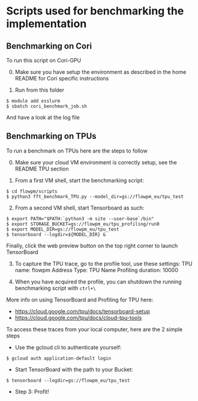 # Scripts used for benchmarking the implementation


## Benchmarking on Cori

To run this script on Cori-GPU

0) Make sure you have setup the environment as described in the home README for Cori specific instructions

1) Run from this folder
```
$ module add esslurm
$ sbatch cori_benchmark_job.sh
```
And have a look at the log file


## Benchmarking on TPUs

To run a benchmark on TPUs here are the steps to follow

0) Make sure your cloud VM environment is correctly setup, see the README TPU section

1) From a first VM shell, start the benchmarking script:
```
$ cd flowpm/scripts
$ python3 fft_benchmark_TPU.py --model_dir=gs://flowpm_eu/tpu_test
```

2) From a second VM shell, start Tensorboard as such:
```
$ export PATH="$PATH:`python3 -m site --user-base`/bin"
$ export STORAGE_BUCKET=gs://flowpm_eu/tpu_profiling/run0
$ export MODEL_DIR=gs://flowpm_eu/tpu_test
$ tensorboard --logdir=${MODEL_DIR} &
```
Finally, click the web preview button on the top right corner to launch TensorBoard

3) To capture the TPU trace, go to the profile tool, use these settings:
TPU name: flowpm
Address Type: TPU Name
Profiling duration: 10000

4) When you have acquired the profile, you can shutdown the running benchmarking
script with `ctrl+\`

More info on using TensorBoard and Profiling for TPU here:
  - https://cloud.google.com/tpu/docs/tensorboard-setup
  - https://cloud.google.com/tpu/docs/cloud-tpu-tools

To access these traces from your local computer, here are the 2 simple steps
  - Use the gcloud cli to authenticate yourself:
  ```
  $ gcloud auth application-default login
  ```
  - Start TensorBoard with the path to your Bucket:
  ```
  $ tensorboard --logdir=gs://flowpm_eu/tpu_test
  ```
  - Step 3: Profit!
